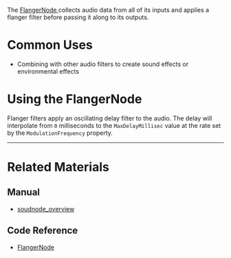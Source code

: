 The [ FlangerNode ](https://github.com/ZilchEngine/ZilchDocs/blob/master/code_reference/class_reference/flangernode.markdown) collects audio data from all of its inputs and applies a flanger filter before passing it along to its outputs. 

 # Common Uses

- Combining with other audio filters to create sound effects or environmental effects

 # Using the FlangerNode

Flanger filters apply an oscillating delay filter to the audio. The delay will interpolate from `0` milliseconds to the `MaxDelayMillisec` value at the rate set by the `ModulationFrequency` property.

---
 # Related Materials
 ## Manual
- [soudnode_overview](https://github.com/ZilchEngine/ZilchDocs/blob/master/zilch_editor_documentation/zeromanual/audio/soundnode/soudnode_overview.markdown)

 ## Code Reference
- [ FlangerNode ](https://github.com/ZilchEngine/ZilchDocs/blob/master/code_reference/class_reference/flangernode.markdown) 

 